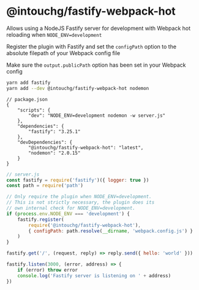 # @intouchg/fastify-webpack-hot

Allows using a NodeJS Fastify server for development with Webpack hot reloading when `NODE_ENV=development`

Register the plugin with Fastify and set the `configPath` option to the absolute filepath of your Webpack config file

Make sure the `output.publicPath` option has been set in your Webpack config

```sh
yarn add fastify
yarn add --dev @intouchg/fastify-webpack-hot nodemon
```

```jsonc
// package.json
{
	"scripts": {
		"dev": "NODE_ENV=development nodemon -w server.js"
	},
	"dependencies": {
		"fastify": "3.25.1"
	},
	"devDependencies": {
		"@intouchg/fastify-webpack-hot": "latest",
		"nodemon": "2.0.15"
	}
}
```

```js
// server.js
const fastify = require('fastify')({ logger: true })
const path = require('path')

// Only require the plugin when NODE_ENV=development.
// This is not strictly necessary, the plugin does its
// own internal check for NODE_ENV=development.
if (process.env.NODE_ENV === 'development') {
	fastify.register(
		require('@intouchg/fastify-webpack-hot'),
		{ configPath: path.resolve(__dirname, 'webpack.config.js') }
	)
}

fastify.get('/', (request, reply) => reply.send({ hello: 'world' }))

fastify.listen(3000, (error, address) => {
	if (error) throw error
	console.log('Fastify server is listening on ' + address)
})
```
